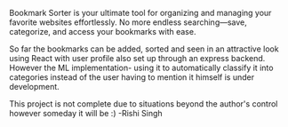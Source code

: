 Bookmark Sorter is your ultimate tool for organizing and managing your favorite websites effortlessly. No more endless searching—save, categorize, and access your bookmarks with ease.

So far the bookmarks can be added, sorted and seen in an attractive look using React with user profile also set up through an express backend. However the ML implementation- using it to automatically classify it into categories instead of the user having to mention it himself is under development.

This project is not complete due to situations beyond the author's control however someday it will be :)
-Rishi Singh

